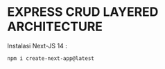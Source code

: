 # EXPRESS CRUD LAYERED ARCHITECTURE

Instalasi Next-JS 14 :

```sh 
npm i create-next-app@latest
```